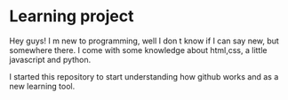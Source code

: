 # Learning project
Hey guys! I m new to programming, well I don t know if I can say new, but somewhere there.
I come with some knowledge about html,css, a little javascript and python.

I started this repository to start understanding how github works and as a new learning tool.
